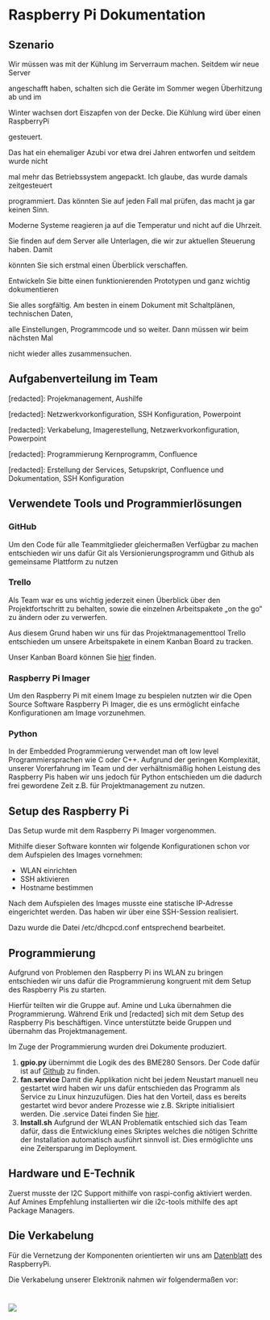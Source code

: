 # Raspberry Pi Dokumentation

## Szenario

Wir müssen was mit der Kühlung im Serverraum machen. Seitdem wir neue Server

angeschafft haben, schalten sich die Geräte im Sommer wegen Überhitzung ab und im

Winter wachsen dort Eiszapfen von der Decke. Die Kühlung wird über einen RaspberryPi

gesteuert.

Das hat ein ehemaliger Azubi vor etwa drei Jahren entworfen und seitdem wurde nicht

mal mehr das Betriebssystem angepackt. Ich glaube, das wurde damals zeitgesteuert

programmiert. Das könnten Sie auf jeden Fall mal prüfen, das macht ja gar keinen Sinn.

Moderne Systeme reagieren ja auf die Temperatur und nicht auf die Uhrzeit.

Sie finden auf dem Server alle Unterlagen, die wir zur aktuellen Steuerung haben. Damit

könnten Sie sich erstmal einen Überblick verschaffen.

Entwickeln Sie bitte einen funktionierenden Prototypen und ganz wichtig dokumentieren

Sie alles sorgfältig. Am besten in einem Dokument mit Schaltplänen, technischen Daten,

alle Einstellungen, Programmcode und so weiter. Dann müssen wir beim nächsten Mal

nicht wieder alles zusammensuchen.

## Aufgabenverteilung im Team

[redacted]: Projekmanagement, Aushilfe

[redacted]: Netzwerkvorkonfiguration, SSH Konfiguration, Powerpoint

[redacted]: Verkabelung, Imagerestellung, Netzwerkvorkonfiguration, Powerpoint

[redacted]: Programmierung Kernprogramm, Confluence

[redacted]: Erstellung der Services, Setupskript, Confluence und Dokumentation, SSH Konfiguration

## Verwendete Tools und Programmierlösungen

### GitHub

Um den Code für alle Teammitglieder gleichermaßen Verfügbar zu machen entschieden wir uns dafür Git als Versionierungsprogramm und Github als gemeinsame Plattform zu nutzen

### Trello

Als Team war es uns wichtig jederzeit einen Überblick über den Projektfortschritt zu behalten, sowie die einzelnen Arbeitspakete „on the go“ zu ändern oder zu verwerfen.

Aus diesem Grund haben wir uns für das Projektmanagementtool Trello entschieden um unsere Arbeitspakete in einem Kanban Board zu tracken.

Unser Kanban Board können Sie [hier](https://trello.com/b/QQ5eoWSN/fancontroller-gso) finden.

### Raspberry Pi Imager

Um den Raspberry Pi mit einem Image zu bespielen nutzten wir die Open Source Software Raspberry Pi Imager, die es uns ermöglicht einfache Konfigurationen am Image vorzunehmen.

### Python

In der Embedded Programmierung verwendet man oft low level Programmiersprachen wie C oder C++. Aufgrund der geringen Komplexität, unserer Vorerfahrung im Team und der verhältnismäßig hohen Leistung des Raspberry Pis haben wir uns jedoch für Python entschieden um die dadurch frei gewordene Zeit z.B. für Projektmanagement zu nutzen.

## Setup des Raspberry Pi

Das Setup wurde mit dem Raspberry Pi Imager vorgenommen.

Mithilfe dieser Software konnten wir folgende Konfigurationen schon vor dem Aufspielen des Images vornehmen:

-   WLAN einrichten
-   SSH aktivieren
-   Hostname bestimmen

Nach dem Aufspielen des Images musste eine statische IP-Adresse eingerichtet werden. Das haben wir über eine SSH-Session realisiert.

Dazu wurde die Datei /etc/dhcpcd.conf entsprechend bearbeitet.

## Programmierung

Aufgrund von Problemen den Raspberry Pi ins WLAN zu bringen entschieden wir uns dafür die Programmierung kongruent mit dem Setup des Raspberry Pis zu starten.

Hierfür teilten wir die Gruppe auf. Amine und Luka übernahmen die Programmierung. Während Erik und [redacted] sich mit dem Setup des Raspberry Pis beschäftigen. Vince unterstützte beide Gruppen und übernahm das Projektmanagement.

Im Zuge der Programmierung wurden drei Dokumente produziert.

1.  **gpio.py** übernimmt die Logik des des BME280 Sensors. Der Code dafür ist auf [Github](https://github.com/Ludawi/fancontroller/blob/main/gpio.py) zu finden.
2.  **fan.service** Damit die Applikation nicht bei jedem Neustart manuell neu gestartet wird haben wir uns dafür entschieden das Programm als Service zu Linux hinzuzufügen. Dies hat den Vorteil, dass es bereits gestartet wird bevor andere Prozesse wie z.B. Skripte initialisiert werden. Die .service Datei finden Sie [hier](https://github.com/Ludawi/fancontroller/blob/main/fan.service).
3.  **Install.sh** Aufgrund der WLAN Problematik entschied sich das Team dafür, dass die Entwicklung eines Skriptes welches die nötigen Schritte der Installation automatisch ausführt sinnvoll ist. Dies ermöglichte uns eine Zeitersparung im Deployment.

## Hardware und E-Technik

Zuerst musste der I2C Support mithilfe von raspi-config aktiviert werden. Auf Amines Empfehlung installierten wir die i2c-tools mithilfe des apt Package Managers.

## Die Verkabelung

Für die Vernetzung der Komponenten orientierten wir uns am [Datenblatt](https://datasheets.raspberrypi.com/rpi4/raspberry-pi-4-datasheet.pdf) des RaspberryPi.

Die Verkabelung unserer Elektronik nahmen wir folgendermaßen vor:

# ![](media/911f959b60243be75b38d03282db1d88.jpeg)
